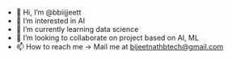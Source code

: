 - 👋 Hi, I’m @bbiijjeett
- 👀 I’m interested in AI
- 🌱 I’m currently learning data science
- 💞️ I’m looking to collaborate on project based on AI, ML
- 📫 How to reach me -> Mail me at bijeetnathbtech@gmail.com

<!---
bijeet2001/bijeet2001 is a ✨ special ✨ repository because its `README.md` (this file) appears on your GitHub profile.
You can click the Preview link to take a look at your changes.
--->
